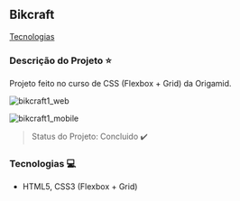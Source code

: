 ## Bikcraft

[Tecnologias](#tecnologias-computer)

### Descrição do Projeto :star:

Projeto feito no curso de CSS (Flexbox + Grid) da Origamid.

![bikcraft1_web](https://user-images.githubusercontent.com/98993736/191186456-f490af07-e0a8-4572-befd-66b090cc0bf2.png)

![bikcraft1_mobile](https://user-images.githubusercontent.com/98993736/191186483-28dd7597-f925-4394-8e77-fc7e6580e1eb.png)

> Status do Projeto: Concluido :heavy_check_mark:

### Tecnologias :computer:

- HTML5, CSS3 (Flexbox + Grid)
